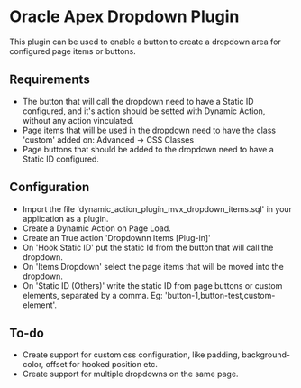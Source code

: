 # Oracle Apex Dropdown Plugin
  This plugin can be used to enable a button to create a dropdown area for configured page items or buttons.

## Requirements
  * The button that will call the dropdown need to have a Static ID configured, and it's action should be setted with Dynamic Action, without any action vinculated.
  * Page items that will be used in the dropdown need to have the class 'custom' added on: Advanced -> CSS Classes
  * Page buttons that should be added to the dropdown need to have a Static ID configured.

## Configuration
  * Import the file 'dynamic_action_plugin_mvx_dropdown_items.sql' in your application as a plugin.
  * Create a Dynamic Action on Page Load.
  * Create an True action 'Dropdownn Items [Plug-in]'
  * On 'Hook Static ID' put the static Id from the button that will call the dropdown.
  * On 'Items Dropdown' select the page items that will be moved into the dropdown.
  * On 'Static ID (Others)' write the static ID from page buttons or custom elements, separated by a comma. Eg: 'button-1,button-test,custom-element'.

## To-do
  * Create support for custom css configuration, like padding, background-color, offset for hooked position etc.
  * Create support for multiple dropdowns on the same page.
